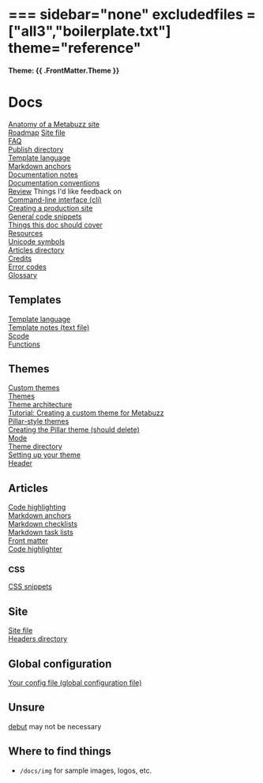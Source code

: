 ===
sidebar="none"
excludedfiles = ["all3","boilerplate.txt"]
theme="reference"
===

#### Theme: {{ .FrontMatter.Theme }}

# Docs

[Anatomy of a Metabuzz site](anatomy.html)  
[Roadmap](roadmap.html)
[Site file](site-file.html)  
[FAQ](faq.html)  
[Publish directory](publish-directory.html)  
[Template language](template-language.html)  
[Markdown anchors](markdown-anchors.html)  
[Documentation notes](documenting.html)  
[Documentation conventions](documentation-conventions.html)  
[Review](review.html) Things I'd like feedback on   
[Command-line interface (cli)](cli.html)  
[Creating a production site](production-site.html)  
[General code snippets](code-snippets.html)  
[Things this doc should cover](cover.html)          
[Resources](resources.html)   
[Unicode symbols](unicode-symbols.html)  
[Articles directory](articles/index.html)  
[Credits](credits.html)  
[Error codes](error-codes.html)  
[Glossary](glossary.html)  

## Templates
[Template language](template-language.html)  
[Template notes (text file)](template-examples.txt)   
[Scode](scode.html)  
[Functions](functions.html)  

## Themes
[Custom themes](custom-themes.html)  
[Themes](themes.html)  
[Theme architecture](theme-architecture.html)  
[Tutorial: Creating a custom theme for Metabuzz](tutorial-custom-theme.html)  
[Pillar-style themes](pillar-style.html)  
[Creating the Pillar theme (should delete)](product-tutorial-make-pillar.html)  
[Mode](mode.html)  
[Theme directory](theme-directory.html)  
[Setting up your theme](setting-up-theme.html)  
[Header](header.html)

## Articles
[Code highlighting](code-highlighting.html)  
[Markdown anchors](markdown-anchors.html)  
[Markdown checklists](markdown-checklists.html)  
[Markdown task lists](markdown-tasklists.html)  
[Front matter](front-matter.html)  
[Code highlighter](product-code-highlighter.html)    

### CSS
[CSS snippets](css-snippets.html)  

## Site
[Site file](site-file.html)  
[Headers directory](headers-dir.html)

## Global configuration
[Your config file (global configuration file)](config-file.html)  

## Unsure
[debut](debut.html) may not be necessary

## Where to find things

* `/docs/img` for sample images, logos, etc.


